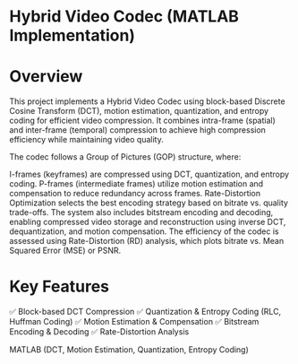 # Hybrid Video Codec (MATLAB Implementation)

# Overview
This project implements a Hybrid Video Codec using block-based Discrete Cosine Transform (DCT), motion estimation, quantization, and entropy coding for efficient video compression. It combines intra-frame (spatial) and inter-frame (temporal) compression to achieve high compression efficiency while maintaining video quality.

The codec follows a Group of Pictures (GOP) structure, where:

I-frames (keyframes) are compressed using DCT, quantization, and entropy coding.
P-frames (intermediate frames) utilize motion estimation and compensation to reduce redundancy across frames.
Rate-Distortion Optimization selects the best encoding strategy based on bitrate vs. quality trade-offs.
The system also includes bitstream encoding and decoding, enabling compressed video storage and reconstruction using inverse DCT, dequantization, and motion compensation. The efficiency of the codec is assessed using Rate-Distortion (RD) analysis, which plots bitrate vs. Mean Squared Error (MSE) or PSNR.

# Key Features
✅ Block-based DCT Compression
✅ Quantization & Entropy Coding (RLC, Huffman Coding)
✅ Motion Estimation & Compensation
✅ Bitstream Encoding & Decoding
✅ Rate-Distortion Analysis

MATLAB (DCT, Motion Estimation, Quantization, Entropy Coding)
